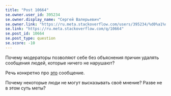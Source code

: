```yaml
---
title: "Post 10664"
se.owner.user_id: 395234
se.owner.display_name: "Сергей Валерьевич"
se.owner.link: "https://ru.meta.stackoverflow.com/users/395234/%d0%a1%d0%b5%d1%80%d0%b3%d0%b5%d0%b9-%d0%92%d0%b0%d0%bb%d0%b5%d1%80%d1%8c%d0%b5%d0%b2%d0%b8%d1%87"
se.link: "https://ru.meta.stackoverflow.com/q/10664"
se.post_id: 10664
se.post_type: question
se.score: -10
---
```

<p>Почему модераторы позволяют себе без объяснения причин удалять сообщения людей, которые ничего не нарушают?</p>
<p>Речь конкретно про <a href="https://prnt.sc/tlw63j" rel="nofollow noreferrer">это</a> сообщение.</p>
<p>Почему некоторые люди не могут высказывать своё мнение? Разве не в этом суть меты?</p>
